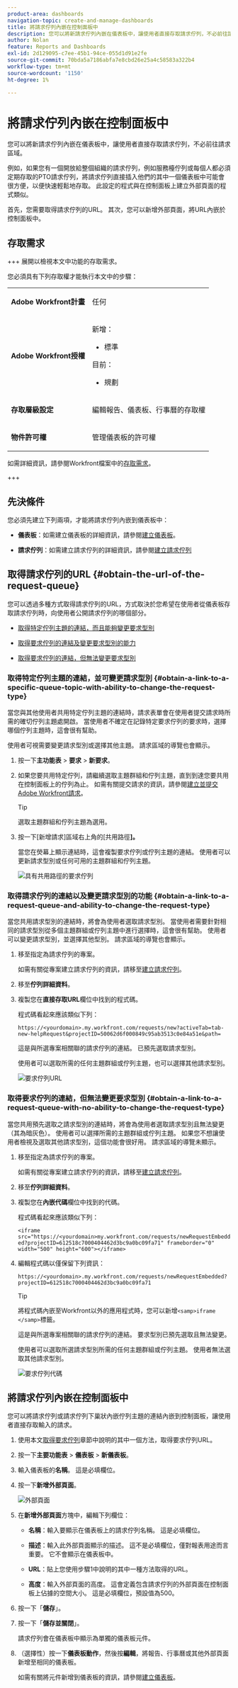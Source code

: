 ```yaml
---
product-area: dashboards
navigation-topic: create-and-manage-dashboards
title: 將請求佇列內嵌在控制面板中
description: 您可以將新請求佇列內嵌在儀表板中，讓使用者直接存取請求佇列，不必前往請求區域。
author: Nolan
feature: Reports and Dashboards
exl-id: 2d129095-c7ee-45b1-94ce-055d1d91e2fe
source-git-commit: 70bda5a7186abfa7e8cbd26e25a4c58583a322b4
workflow-type: tm+mt
source-wordcount: '1150'
ht-degree: 1%

---
```


# 將請求佇列內嵌在控制面板中

<!-- Audited: 1/2025 -->

您可以將新請求佇列內嵌在儀表板中，讓使用者直接存取請求佇列，不必前往請求區域。

例如，如果您有一個開放給整個組織的請求佇列，例如服務檯佇列或每個人都必須定期存取的PTO請求佇列，將請求佇列直接插入他們的其中一個儀表板中可能會很方便，以便快速輕鬆地存取。 此設定的程式與在控制面板上建立外部頁面的程式類似。

首先，您需要取得請求佇列的URL。 其次，您可以新增外部頁面，將URL內嵌於控制面板中。

## 存取需求

+++ 展開以檢視本文中功能的存取需求。

您必須具有下列存取權才能執行本文中的步驟：

<table style="table-layout:auto"> 
 <col> 
 <col> 
 <tbody> 
  <tr> 
   <td role="rowheader"><strong>Adobe Workfront計畫</strong></td> 
   <td> <p>任何</p> </td> 
  </tr> 
  <tr> 
   <td role="rowheader"><strong>Adobe Workfront授權</strong></td> 
   <td> 
      <p>新增：</p>
         <ul>
         <li><p>標準</p></li>
         </ul>
      <p>目前：</p>
         <ul>
         <li><p>規劃</p></li>
         </ul>
   </td> 
  </tr> 
  <tr> 
   <td role="rowheader"><strong>存取層級設定</strong></td> 
   <td> <p>編輯報告、儀表板、行事曆的存取權</p> </td> 
  </tr> 
  <tr> 
   <td role="rowheader"><strong>物件許可權</strong></td> 
   <td> <p>管理儀表板的許可權</p> </td> 
  </tr> 
 </tbody> 
</table>

如需詳細資訊，請參閱Workfront檔案中的[存取需求](/help/quicksilver/administration-and-setup/add-users/access-levels-and-object-permissions/access-level-requirements-in-documentation.md)。

+++

## 先決條件

您必須先建立下列兩項，才能將請求佇列內嵌到儀表板中：

* **儀表板**：如需建立儀表板的詳細資訊，請參閱[建立儀表板](../../../reports-and-dashboards/dashboards/creating-and-managing-dashboards/create-dashboard.md)。

* **請求佇列**：如需建立請求佇列的詳細資訊，請參閱[建立請求佇列](../../../manage-work/requests/create-and-manage-request-queues/create-request-queue.md)

## 取得請求佇列的URL {#obtain-the-url-of-the-request-queue}

您可以透過多種方式取得請求佇列的URL，方式取決於您希望在使用者從儀表板存取請求佇列時，向使用者公開請求佇列的哪個部分。

* [取得特定佇列主題的連結，而且能夠變更要求型別](#obtain-a-link-to-a-specific-queue-topic-with-ability-to-change-the-request-type)

* [取得要求佇列的連結及變更要求型別的能力](#obtain-a-link-to-a-request-queue-and-ability-to-change-the-request-type)

* [取得要求佇列的連結，但無法變更要求型別](#obtain-a-link-to-a-request-queue-with-no-ability-to-change-the-request-type)

### 取得特定佇列主題的連結，並可變更請求型別 {#obtain-a-link-to-a-specific-queue-topic-with-ability-to-change-the-request-type}

當您與其他使用者共用特定佇列主題的連結時，請求表單會在使用者提交請求時所需的確切佇列主題處開啟。 當使用者不確定在記錄特定要求佇列的要求時，選擇哪個佇列主題時，這會很有幫助。

使用者可視需要變更請求型別或選擇其他主題。 請求區域的導覽也會顯示。

1. 按一下&#x200B;**主功能表** > **要求** > **新要求**。
1. 如果您要共用特定佇列，請繼續選取主題群組和佇列主題，直到到達您要共用在控制面板上的佇列為止。 如需有關提交請求的資訊，請參閱[建立並提交Adobe Workfront請求](../../../manage-work/requests/create-requests/create-submit-requests.md)。

   >[!TIP]
   >
   >選取主題群組和佇列主題為選用。

1. 按一下[新增請求]區域右上角的[共用路徑&#x200B;**]。**

   當您在熒幕上顯示連結時，這會複製要求佇列或佇列主題的連結。 使用者可以更新請求型別或任何可用的主題群組和佇列主題。

   ![具有共用路徑的要求佇列](assets/share-request-queue-with-share-path-link-embedded-in-dashboard-nwe-350x116.png)

### 取得請求佇列的連結以及變更請求型別的功能 {#obtain-a-link-to-a-request-queue-and-ability-to-change-the-request-type}

當您共用請求型別的連結時，將會為使用者選取請求型別。 當使用者需要針對相同的請求型別從多個主題群組或佇列主題中進行選擇時，這會很有幫助。 使用者可以變更請求型別，並選擇其他型別。 請求區域的導覽也會顯示。

1. 移至指定為請求佇列的專案。

   如需有關從專案建立請求佇列的資訊，請移至[建立請求佇列](../../../manage-work/requests/create-and-manage-request-queues/create-request-queue.md)。

1. 移至&#x200B;**佇列詳細資料**。
1. 複製您在&#x200B;**直接存取URL**&#x200B;欄位中找到的程式碼。

   程式碼看起來應該類似下列：

   `https://<yourdomain>.my.workfront.com/requests/new?activeTab=tab-new-helpRequest&projectID=50062d6f000849c95ab3513c0e84a51e&path=`

   這是與所選專案相關聯的請求佇列的連結。 已預先選取請求型別。

   使用者可以選取所需的任何主題群組或佇列主題，也可以選擇其他請求型別。

   ![要求佇列URL](assets/share-request-queue-with-direct-url-embedded-in-dashboard-nwe-350x118.png)

### 取得要求佇列的連結，但無法變更要求型別 {#obtain-a-link-to-a-request-queue-with-no-ability-to-change-the-request-type}

當您共用預先選取之請求型別的連結時，將會為使用者選取請求型別且無法變更（其為暗灰色）。 使用者可以選擇所需的主題群組或佇列主題。 如果您不想讓使用者檢視及選取其他請求型別，這個功能會很好用。 請求區域的導覽未顯示。

1. 移至指定為請求佇列的專案。

   如需有關從專案建立請求佇列的資訊，請移至[建立請求佇列](../../../manage-work/requests/create-and-manage-request-queues/create-request-queue.md)。

1. 移至&#x200B;**佇列詳細資料**。
1. 複製您在&#x200B;**內嵌代碼**&#x200B;欄位中找到的代碼。

   程式碼看起來應該類似下列：

   `<iframe src="https://<yourdomain>my.workfront.com/requests/newRequestEmbedded?projectID=612518c7000404462d3bc9a0bc09fa71" frameborder="0" width="500" height="600"></iframe>`

1. 編輯程式碼以僅保留下列資訊：

   `https://<yourdomain>.my.workfront.com/requests/newRequestEmbedded?projectID=612518c7000404462d3bc9a0bc09fa71`

   >[!TIP]
   >
   >將程式碼內嵌至Workfront以外的應用程式時，您可以新增`<samp>iframe </samp>`標籤。

   這是與所選專案相關聯的請求佇列的連結。 要求型別已預先選取且無法變更。

   使用者可以選取所選請求型別所需的任何主題群組或佇列主題。 使用者無法選取其他請求型別。

   ![要求佇列代碼](assets/share-request-queue-with-embedded-code-embedded-in-dashboard-nwe-350x210.png)

## 將請求佇列內嵌在控制面板中

您可以將請求佇列或請求佇列下巢狀內嵌佇列主題的連結內嵌到控制面板，讓使用者直接存取輸入的請求。

1. 使用本文[取得要求佇列](#obtain-the-url-of-the-request-queue)章節中說明的其中一個方法，取得要求佇列URL。

1. 按一下&#x200B;**主要功能表** > **儀表板** > **新儀表板**。

1. 輸入儀表板的&#x200B;**名稱**。 這是必填欄位。

1. 按一下&#x200B;**新增外部頁面**。

   ![外部頁面](assets/add-external-page-highlighted---nwe-350x214.png)

1. 在&#x200B;**新增外部頁面**&#x200B;方塊中，編輯下列欄位：

   * **名稱**：輸入要顯示在儀表板上的請求佇列名稱。 這是必填欄位。

   * **描述**：輸入此外部頁面顯示的描述。 這不是必填欄位，僅對報表用途而言重要。 它不會顯示在儀表板中。

   * **URL**：貼上您使用步驟1中說明的其中一種方法取得的URL。

   * **高度**：輸入外部頁面的高度。 這會定義包含請求佇列的外部頁面在控制面板上佔據的空間大小。 這是必填欄位，預設值為500。

1. 按一下「**儲存**」。

1. 按一下「**儲存並關閉**」。

   請求佇列會在儀表板中顯示為單獨的儀表板元件。

1. （選擇性）按一下&#x200B;**儀表板動作**，然後按&#x200B;**編輯**，將報告、行事曆或其他外部頁面新增至相同的儀表板。

   如需有關將元件新增到儀表板的資訊，請參閱[建立儀表板](../../../reports-and-dashboards/dashboards/creating-and-managing-dashboards/create-dashboard.md)。

<!--
<ol data-mc-conditions="QuicksilverOrClassic.Draft mode">
<li value="1"> <p class="preview" data-mc-conditions="QuicksilverOrClassic.Quicksilver">Click the <strong>Main Menu</strong> > Requests >&nbsp;<strong>New Request</strong>. </p> </li>
<li class="preview" value="2" data-mc-conditions="QuicksilverOrClassic.Quicksilver"> <p>Continue entering the request.&nbsp;For information about submitting requests, see <a href="../../../manage-work/requests/create-requests/create-submit-requests.md" class="MCXref xref">Create and submit Adobe Workfront requests</a>. </p> </li>
<li value="3"> <p>Select the <strong>Request Type</strong> for the queue you would like added to the dashboard.</p> </li>
<li value="4"> <p>(Optional) Select a Queue Topic and a Topic Group. Depending on how the project manager set up the request queue, the names of these fields are different in each Workfront instance.</p> </li>
<li class="preview" value="5" data-mc-conditions="QuicksilverOrClassic.Quicksilver"> <p>Click <strong>Share path</strong> to obtain a shared link from the request queue you want to embed on a dashboard.</p> <p>For information about sharing a request queue, see <a href="../../../manage-work/requests/create-requests/share-link-to-request-queue.md" class="MCXref xref">Share a link to a request queue</a></p> </li>
<li value="6"> <p>For example, enter a URL similar to one of the following: </p> </li>
</ol>
-->
